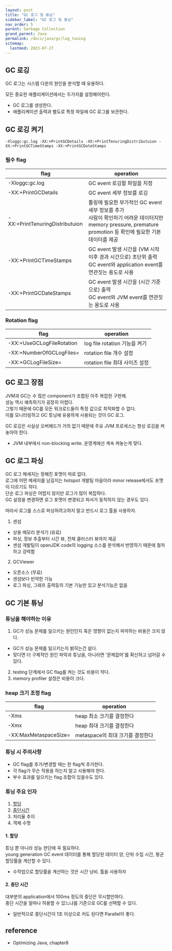```yaml
---
layout: post
title: "GC 로그 및 튜닝"
sidebar_label: "GC 로그 및 튜닝"
nav_order: 5
parent: Garbage Collection
grand_parent: Java
permalink: /docs/java/gc/log_tuning
sitemap:
  lastmod: 2023-07-27
---
```


## GC 로깅

GC 로그는 시스템 다운의 원인을 분석할 때 유용하다.

모든 중요한 애플리케이션에서는 두가지를 설정해야한다.
- GC 로그를 생성한다.
- 애플리케이션 출력과 별도로 특정 파일에 GC 로그를 보관한다.


## GC 로깅 켜기

```
-Xloggc:gc.log -XX:+PrintGCDetails -XX:+PrintTenuringDistributuion -XX:+PrintGCTimeStamps -XX:+PrintGCDateStamps
```

### 필수 flag

| flag                            | operation                                                                                                                                                        |
| ------------------------------- | ---------------------------------------------------------------------------------------------------------------------------------------------------------------- |
| -Xloggc:gc.log                  | GC event 로깅할 파일을 지정                                                                                                                                      |
| -XX:+PrintGCDetails             | GC event 세부 정보를 로깅                                                                                                                                        |
| -XX:+PrintTenuringDistributuion | 툴링에 필요한 부가적인 GC event 세부 정보를 추가 <br> 사람이 확인하기 어려운 데이터지만 memory pressure, premature promotion 등 확인에 필요한 기본 데이터를 제공 |
| -XX:+PrintGCTimeStamps          | GC event 발생 시간을 (VM 시작 이후 경과 시간으로) 초단위 출력 <br> GC event와 application event를 연관짓는 용도로 사용                                           |
| -XX:+PrintGCDateStamps          | GC event 발생 시간을 (시간 기준으로) 출력 <br> GC event와 JVM event를 연관짓는 용도로 사용                                                                       |


### Rotation flag

| flag                        | operation                      |
| --------------------------- | ------------------------------ |
| -XX:+UseGCLogFileRotation   | log file rotation 기능을 켜기  |
| -XX:+NumberOfGCLogFiles=<n> | rotation file 개수 설정        |
| -XX:+GCLogFileSize=<size>   | rotation file 최대 사이즈 설정 |

## GC 로그 장점

JVM과 GC는 수 많은 component가 조합된 아주 복잡한 구현체.  
성능 역시 예측하기가 굉장히 어렵다.  
그렇기 때문에 GC를 모든 워크로드들이 특정 값으로 최적화할 수 없다.  
이를 모니터링하고 GC 튜닝에 유용하게 사용되는 것이 GC 로그.

GC 로깅은 사실상 오버헤드가 거의 없기 때문에 주요 JVM 프로세스는 항상 로깅을 켜놓아야 한다.
- JVM 내부에서 non-blocking write. 운영계에선 계속 켜놓는게 맞다.

## GC 로그 파싱

GC 로그 메세지는 정해진 포맷이 따로 없다.  
로그에 어떤 메세지를 남길지는 hotspot 개발팀 마음이라 minor release에서도 포맷이 다르기도 하다.  
단순 로그 파싱은 어렵지 않지만 로그가 많이 복잡하다.  
GC 설정을 변경하면 로그 포맷이 변경되고 파서가 동작하지 않는 경우도 있다.

따라서 로그를 스스로 파싱하려고하지 말고 반드시 로그 툴을 사용하자.

1. 센섬
  - 상용 메모리 분석기 (유료)
  - 파싱, 정보 추출부터 시간 뷰, 전체 클러스터 뷰까지 제공
  - 센섬 개발팀이 openJDK code의 logging 소스를 분석해서 반영하기 때문에 철저하고 강력함
2. GCViewer
  - 오픈소스 (무료)
  - 센섬보다 빈약한 기능
  - 로그 파싱, 그래프 출력등의 기본 기능만 있고 분석기능은 없음

## GC 기본 튜닝

### 튜닝을 해야하는 이유

1. GC가 성능 문제를 일으키는 원인인지 혹은 영향이 없는지 파악하는 비용은 크지 않다.
  - GC가 성능 문제를 일으키는지 밝히는건 쉽다.
  - 맞다면 더 구체적인 원인 파악과 튜닝을, 아니라면 '문제없어'를 확신하고 넘어갈 수 있다.
2. testing 단계에서 GC flag를 켜는 것도 비용이 작다.
3. memory profiler 설정은 비용이 크다.

### heap 크기 조정 flag

| flag                        | operation                        |
| --------------------------- | -------------------------------- |
| -Xms<size>                  | heap 최소 크기를 결정한다        |
| -Xmx<size>                  | heap 최대 크기를 결정한다        |
| -XX:MaxMetaspaceSize=<size> | metaspace의 최대 크기를 결정한다 |

### 튜닝 시 주의사항

- GC flag를 추가/변경할 때는 한 flag씩 추가한다.
- 각 flag가 무슨 작용을 하는지 알고 사용해야 한다.
- 부수 효과를 일으키는 flag 조합이 있을수도 있다.

### 튜닝 주요 인자

1. [할당](#1-할당)
2. [중단시간](#2-중단-시간)
3. 처리율 추이
4. 객체 수명

#### 1. 할당

튜닝 뿐 아니라 성능 판단에 꼭 필요하다.  
young generation GC event 데이터를 통해 할당된 데이터 양, 단위 수집 시간, 평균 할당률을 계산할 수 있다.

- 수작업으로 할당률을 계산하는 것은 시간 낭비. 툴을 사용하자

#### 2. 중단 시간

대부분의 application에서 100ms 정도의 중단은 무시할만하다.  
중단 시간을 얼마나 허용할 수 있느냐를 기준으로 GC를 선택할 수 있다.

- 일반적으로 중단시간이 1초 이상으로 커도 된다면 Parallel이 좋다.


## reference

- Optimizing Java, chapter8